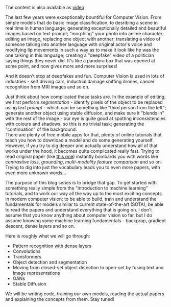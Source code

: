The content is also available as [video](https://youtu.be/TKuyp5jXt-M)  

The last few years were exceptionally bountiful for Computer Vision. From simple models that do basic image classification, to desribing a scene in real time in human language; generating exceptionally detailed and beautiful images based on text prompt; "morphing" your photo into anime character; editing an image, replacing one object with another; translating a video of someone talking into another language with original actor's voice and modifying lip movements in such a way as to make it look like he was the one talking in this language; creating a "deepfake" video of a politician saying things they never did. It's like a pandora box that was opened at some point, and now gives more and more surprises!  

And it doesn't stop at deepfakes and fun. Computer Vision is used in lots of industries - self driving cars, industrial damage sniffing drones, cancer recognition from MRI images and so on.  

Just think about how complicated these tasks are. In the example of editing, we first perform *segmentation* - identify pixels of the object to be replaced using *text prompt* - which can be something like "third person from the left"; generate another object using stable diffusion, and make sure it "blends in" with the rest of the image - our eye is quite good at spotting inconsistencies with colours and shadows, so this is no trivial task; generating the "continuation" of the background.  
There are plenty of free mobile apps for that, plenty of online tutorials that teach you how to download a model and do some generating yourself. However, if you try to dig deeper and actually understand how all of that works under the hood, it becomes quite complicated really fast. Trying to read original paper (like [this one](https://arxiv.org/pdf/2303.05499.pdf)) instantly bombards you with words like *contrastive loss*, *grounding*, *multi-modality feature comparison* and so on. Trying to dig into just the vocabulary leads you to even more papers, with even more unknown words...  

The purpose of this blog series is to bridge that gap. To get started with something really simple from the "introduction to machine learning" tutorials, and to work our way all the way up to the most exciting concepts in modern computer vision; to be able to build, train and understand the fundamentals for models similar to current state-of-the-art (SOTA); be able to read the papers and understand everything that is going on. I don't assume that you know anything about computer vision so far, but I do assume knowing some machine learning fundamentals - backprop, gradient descent, dense layers and so on.  

Here is roughly what we will go through:
- Pattern recognition with dense layers
- Convolutions
- Transformers
- Object detection and segmentation
- Moving from closed-set object detection to open-set by fusing text and image representations
- GANs
- Stable Diffusion  

We will be writing code, training our own models, reading the actual papers and explaining the concepts from them. Stay tuned!